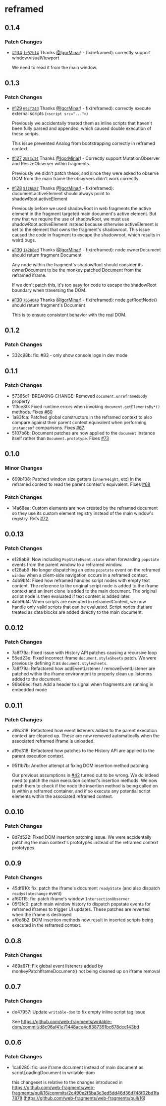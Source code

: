 # reframed

## 0.1.4

### Patch Changes

- [#134](https://github.com/web-fragments/web-fragments/pull/134) [`fe32b14`](https://github.com/web-fragments/web-fragments/commit/fe32b1420fca443e968d6d9c46381193d5887ba2) Thanks [@IgorMinar](https://github.com/IgorMinar)! - fix(reframed): correctly support window.visualViewport

  We need to read it from the main window.

## 0.1.3

### Patch Changes

- [#129](https://github.com/web-fragments/web-fragments/pull/129) [`66cf24d`](https://github.com/web-fragments/web-fragments/commit/66cf24d769fa0000bc0e8c1b8672b3228a552af3) Thanks [@IgorMinar](https://github.com/IgorMinar)! - fix(reframed): correctly execute external scripts (`<script src="...">`)

  Previously we accidentally treated them as inline scripts that haven't been fully parsed and appended, which caused double execution of these scripts.

  This issue prevented Analog from bootstrapping correctly in reframed context.

- [#127](https://github.com/web-fragments/web-fragments/pull/127) [`2b53c14`](https://github.com/web-fragments/web-fragments/commit/2b53c14bc92e53427417cdf0c535ee12267458c2) Thanks [@IgorMinar](https://github.com/IgorMinar)! - Correctly support MutationObserver and ResizeObserver within fragments.

  Previously we didn't patch these, and since they were asked to observe DOM from the main frame
  the observers didn't work correctly.

- [#128](https://github.com/web-fragments/web-fragments/pull/128) [`5f26b87`](https://github.com/web-fragments/web-fragments/commit/5f26b8700fff3dd5db0bbdd97628ec66904f8f43) Thanks [@IgorMinar](https://github.com/IgorMinar)! - fix(reframed): document.activeElement should always point to shadowRoot.activeElement

  Previously before we used shadowRoot in web fragments the active element in the fragment targeted main document's active element.
  But now that we require the use of shadowRoot, we must use shadowRoot.activeElement instead because otherwise activeElement is set to the element that owns the fragment's shadowroot.
  This issue caused the code in fragment to escape the shadowroot, which results in weird bugs.

- [#130](https://github.com/web-fragments/web-fragments/pull/130) [`142b8ed`](https://github.com/web-fragments/web-fragments/commit/142b8edd8245511c7caea14043829a2f70b6ceb1) Thanks [@IgorMinar](https://github.com/IgorMinar)! - fix(reframed): node.ownerDocument should return fragment Document

  Any node within the fragment's shadowRoot should consider its ownerDocument to be the monkey patched Document from the reframed iframe.

  If we don't patch this, it's too easy for code to escape the shadowRoot boundary when traversing the DOM.

- [#130](https://github.com/web-fragments/web-fragments/pull/130) [`7654040`](https://github.com/web-fragments/web-fragments/commit/76540407fe88e3c1dab1d69b81626f79af1a1059) Thanks [@IgorMinar](https://github.com/IgorMinar)! - fix(reframed): node.getRootNode() should return fragment's Document

  This is to ensure consistent behavior with the real DOM.

## 0.1.2

### Patch Changes

- 332c98b: fix: #83 - only show console logs in dev mode

## 0.1.1

### Patch Changes

- 57365d1: BREAKING CHANGE: Removed `document.unreframedBody` property
- 113ce80: Fixed runtime errors when invoking `document.getElementsBy*()` methods. Fixes [#60](https://github.com/web-fragments/web-fragments/issues/60)
- 1a83fca: Patched global constructors in the reframed context to also compare against their parent context equivalent when performing `instanceof` comparisons. Fixes [#67](https://github.com/web-fragments/web-fragments/issues/67).
- 5107b6b: Document patches are now applied to the `document` instance itself rather than `Document.prototype`. Fixes [#73](https://github.com/web-fragments/web-fragments/issues/73)

## 0.1.0

### Minor Changes

- 699b108: Patched window size getters (`innerHeight`, etc) in the reframed context to read the parent context's equivalent. Fixes [#68](https://github.com/web-fragments/web-fragments/issues/68)

### Patch Changes

- 14a68ea: Custom elements are now created by the reframed document so they use its custom element registry instead of the main window's registry. Refs [#72](https://github.com/web-fragments/web-fragments/issues/72).

## 0.0.13

### Patch Changes

- e128ab9: Now including `PopStateEvent.state` when forwarding `popstate` events from the parent window to a reframed window.
- e128ab9: No longer dispatching an extra `popstate` event on the reframed `window` when a client-side navigation occurs in a reframed context.
- 4db9bf4: Fixed how reframed handles script nodes with empty text content. The reference to the original script node is added to the iframe context and an inert clone is added to the main document. The original script node is then evaluated if text content is added later.
- 4db9bf4: When scripts are executed in reframedContext, we now handle only valid scripts that can be evaluated. Script nodes that are treated as data blocks are added directly to the main document.

## 0.0.12

### Patch Changes

- 7a8f79a: Fixed issue with History API patches causing a recursive loop
- 55ed23e: Fixed incorrect iframe `document.styleSheets` patch. We were previously defining it as `document.stylesheets`.
- 7a8f79a: Refactored how addEventListener / removeEventListener are patched within the iframe environment to properly clean up listeners added to the document.
- 96b66ec: feat: Add a header to signal when fragments are running in embedded mode

## 0.0.11

### Patch Changes

- a19c318: Refactored how event listeners added to the parent execution context are cleaned up. These are now removed automatically when the associated reframed iframe is unloaded.
- a19c318: Refactored how patches to the History API are applied to the parent execution context.
- 9511b7b: Another attempt at fixing DOM insertion method patching.

  Our previous assumptions in [#42](https://github.com/web-fragments/web-fragments/pull/42) turned out to be wrong. We do indeed need to patch the main execution context's insertion methods. We now patch them to check if the node the insertion method is being called on is within a reframed container, and if so execute any potential script elements within the associated reframed context.

## 0.0.10

### Patch Changes

- 8d7d522: Fixed DOM insertion patching issue. We were accidentally patching the main context's prototypes instead of the reframed context prototypes.

## 0.0.9

### Patch Changes

- 45df910: fix: patch the iframe's document `readyState` (and also dispatch `readystatechange` event)
- af60115: fix: patch iframe's window `IntersectionObserver`
- 05f3fc0: patch main window history to dispatch popstate events for reframed iframes to trigger UI updates. These patches are reverted when the iframe is destroyed
- af0e8b2: DOM insertion methods now result in inserted scripts being executed in the reframed context.

## 0.0.8

### Patch Changes

- 469a67f: Fix global event listeners added by monkeyPatchIframeDocument() not being cleaned up on iframe removal

## 0.0.7

### Patch Changes

- de47957: Update `writable-dom` to fix empty inline script tag issue

  See https://github.com/web-fragments/writable-dom/commit/d8c96af41e71448ace4c8387391bc678dce143bd

## 0.0.6

### Patch Changes

- 1ca6280: fix: use iframe document instead of main document as scriptLoadingDocument in writable-dom

  this changeset is relative to the changes introduced in https://github.com/web-fragments/web-fragments/pull/16/commits/2c490e2f5ba3c3ed5dd46d36d748f02bd1fa7878 (https://github.com/web-fragments/web-fragments/pull/16)
